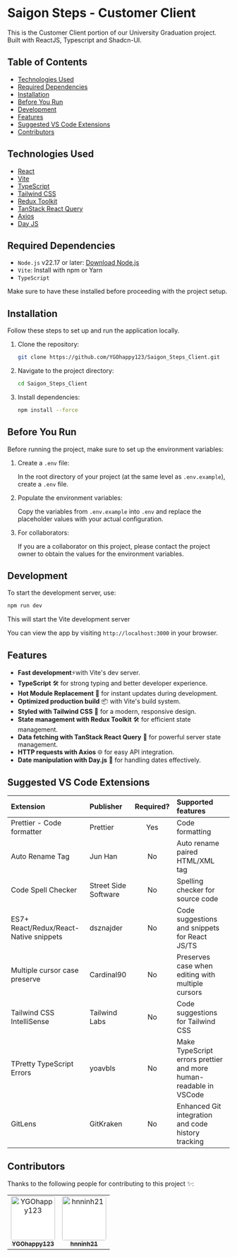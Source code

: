 # Saigon Steps - Customer Client

This is the Customer Client portion of our University Graduation project. Built with ReactJS, Typescript and Shadcn-UI.

## Table of Contents

- [Technologies Used](#technologies-used)
- [Required Dependencies](#required-dependencies)
- [Installation](#installation)
- [Before You Run](#before-you-run)
- [Development](#development)
- [Features](#features)
- [Suggested VS Code Extensions](#suggested-vs-code-extensions)
- [Contributors](#contributors)

## Technologies Used

- [React](https://reactjs.org/)
- [Vite](https://vitejs.dev/)
- [TypeScript](https://www.typescriptlang.org/)
- [Tailwind CSS](https://tailwindcss.com/)
- [Redux Toolkit](https://redux-toolkit.js.org/)
- [TanStack React Query](https://tanstack.com/query/latest)
- [Axios](https://axios-http.com/)
- [Day JS](https://day.js.org/)

## Required Dependencies

- `Node.js` v22.17 or later: [Download Node.js](https://nodejs.org/en)
- `Vite`: Install with npm or Yarn
- `TypeScript`

Make sure to have these installed before proceeding with the project setup.

## Installation

Follow these steps to set up and run the application locally.

1. Clone the repository:

    ```bash
    git clone https://github.com/YGOhappy123/Saigon_Steps_Client.git
    ```

2. Navigate to the project directory:

    ```bash
    cd Saigon_Steps_Client
    ```

3. Install dependencies:

    ```bash
    npm install --force
    ```

## Before You Run

Before running the project, make sure to set up the environment variables:

1. Create a `.env` file:

    In the root directory of your project (at the same level as `.env.example`), create a `.env` file.

2. Populate the environment variables:

    Copy the variables from `.env.example` into `.env` and replace the placeholder values with your actual configuration.

3. For collaborators:

    If you are a collaborator on this project, please contact the project owner to obtain the values for the environment variables.

## Development

To start the development server, use:

```bash
npm run dev
```

This will start the Vite development server

You can view the app by visiting `http://localhost:3000` in your browser.

## Features

- **Fast development**⚡with Vite's dev server.
- **TypeScript** 🛠 for strong typing and better developer experience.
- **Hot Module Replacement** 🔄 for instant updates during development.
- **Optimized production build** 📦 with Vite's build system.
- **Styled with Tailwind CSS** 🎨 for a modern, responsive design.
- **State management with Redux Toolkit** 🛠 for efficient state management.
- **Data fetching with TanStack React Query** 🔄 for powerful server state management.
- **HTTP requests with Axios** 🌐 for easy API integration.
- **Date manipulation with Day.js** 📅 for handling dates effectively.

## Suggested VS Code Extensions

| Extension                              | Publisher            | Required? | Supported features                                                |
| :------------------------------------- | :------------------- | :-------: | :---------------------------------------------------------------- |
| Prettier - Code formatter              | Prettier             |    Yes    | Code formatting                                                   |
| Auto Rename Tag                        | Jun Han              |    No     | Auto rename paired HTML/XML tag                                   |
| Code Spell Checker                     | Street Side Software |    No     | Spelling checker for source code                                  |
| ES7+ React/Redux/React-Native snippets | dsznajder            |    No     | Code suggestions and snippets for React JS/TS                     |
| Multiple cursor case preserve          | Cardinal90           |    No     | Preserves case when editing with multiple cursors                 |
| Tailwind CSS IntelliSense              | Tailwind Labs        |    No     | Code suggestions for Tailwind CSS                                 |
| TPretty TypeScript Errors              | yoavbls              |    No     | Make TypeScript errors prettier and more human-readable in VSCode |
| GitLens                                | GitKraken            |    No     | Enhanced Git integration and code history tracking                |

## Contributors

Thanks to the following people for contributing to this project ✨:

<table>
    <tr>
        <td align="center">
            <a href="https://github.com/YGOhappy123">
                <img 
                    src="https://avatars.githubusercontent.com/u/90592072?v=4"
                    alt="YGOhappy123" width="100px;" height="100px;" 
                    style="border-radius: 4px; background: #fff;"
                /><br />
                <sub><b>YGOhappy123</b></sub>
            </a>
        </td>
        <td align="center">
            <a href="https://github.com/hnninh21">
                <img 
                    src="https://avatars.githubusercontent.com/u/107742272?v=4"
                    alt="hnninh21" width="100px;" height="100px;"                 
                    style="border-radius: 4px; background: #fff;"
                /><br />
                <sub><b>hnninh21</b></sub>
            </a>
        </td>
    </tr>
</table>
